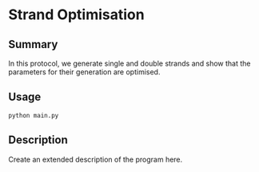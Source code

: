 # Strand Optimisation

## Summary

In this protocol, we generate single and double strands and show that the parameters for their generation are optimised.

## Usage

```python main.py```

## Description

Create an extended description of the program here.